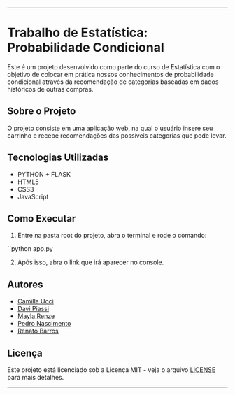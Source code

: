 ---

# Trabalho de Estatística: Probabilidade Condicional

Este é um projeto desenvolvido como parte do curso de Estatística com o objetivo de colocar em prática nossos conhecimentos de probabilidade condicional através da recomendação de categorias baseadas em dados históricos de outras compras.

## Sobre o Projeto

O projeto consiste em uma aplicação web, na qual o usuário insere seu carrinho e recebe recomendações das possíveis categorias que pode levar.

## Tecnologias Utilizadas

- PYTHON + FLASK
- HTML5
- CSS3
- JavaScript

## Como Executar

1. Entre na pasta root do projeto, abra o terminal e rode o comando:

``python app.py

2. Após isso, abra o link que irá aparecer no console.


## Autores

- [Camilla Ucci](https://github.com/millaUcci)
- [Davi Piassi](https://github.com/davipiassi)
- [Mayla Renze](https://github.com/mayren-07)
- [Pedro Nascimento](https://github.com/pedroggwp)
- [Renato Barros](https://github.com/IRenatoBarros)

## Licença

Este projeto está licenciado sob a Licença MIT - veja o arquivo [LICENSE](LICENSE) para mais detalhes.

---